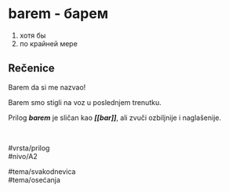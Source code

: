 # barem - барем

1. хотя бы  
2. по крайней мере

## Rečenice

Barem da si me nazvao!

Barem smo stigli na voz u poslednjem trenutku.

Prilog ***barem*** je sličan kao ***[[bar]]***, ali zvuči ozbiljnije i naglašenije.

<br>

#vrsta/prilog  
#nivo/A2  

#tema/svakodnevica  
#tema/osećanja  
